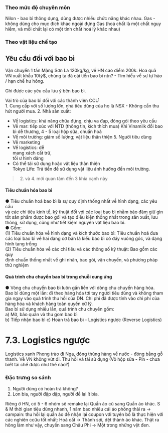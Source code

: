 ### Theo mức độ chuyên môn
Nilon - bao bì thông dụng, dùng được nhiều chức năng khác nhau.
Gas - không dùng cho mục đích khác ngoài đựng Gas (hoá chất là một chất nguy hiểm, và mỗi chất lại có một tính chất hoá lý khác nhau)
### Theo vật liệu chế tạo

## Yêu cầu đối với bao bì
Vận chuyển 1 tấn Mậng Sơn La 120kg/kg, về HN cao điểm 200k. Hoa quả VN xuất khẩu 10tỷ$, chúng ta đã cải tiến bao bì ntn? - Tìm hiểu về sự tự hào / hạn chế hư hỏng.

Ghi được các yêu cầu lưu ý bên bao bì.

Vai trò của bao bì đối với các thành viên CCƯ  
1. 
   Cung cấp với số lượng lớn, nhà tiêu dùng của họ là NSX - Không cần thu hút người mua.
2. Nhà sản xuất:  
- Về logistics: khả năng chứa đựng, chịu va đạp, đóng gói theo yêu cầu  
- Về mar: tiếp xúc với NTD (thông tin, kích thích mua)
  Khi Vinamilk đổi bao bì dễ thương, 4 - 5 loại hộp sữa, chuẩn hoá
- Về môi trường: giảm số lượng; vật liệu thân thiện
  5. Người tiêu dùng  
- Về marketing  
- Về logistics: dễ  
mang xách cất trữ,  
tối ư hình dáng  
- Có thể tái sử dụng hoặc vật liệu thân thiện  
  Tokyo Life: Trả tiền để sử dụng vật liệu ảnh hưởng đến môi trường.

> 2. và 4. mới quan tâm đến 3 khía cạnh này

#### Tiêu chuẩn hóa bao bì  
● Tiêu chuẩn hoá bao bì là sự quy định thống nhất về hình dạng, các yêu cầu  
và các chỉ tiêu kinh tế, kỹ thuật đối với các loại bao bì nhằm bảo đảm giữ gìn  
tốt sản phẩm được bao gói và tạo điều kiện thống nhất trong sản xuất, lưu  
thông, sử dụng, cũng như tiết kiệm nguyên vật liệu bao bì.  
● Gồm:  
(1) Tiêu chuẩn hóa về hình dạng và kích thước bao bì: Tiêu chuẩn hoá đưa  
các loại bao bì về hai dạng cơ bản là kiểu bao bì có đáy vuông góc, và dạng  
hình tang trống  
(2) Tiêu chuẩn hóa về các chỉ tiêu và các thông số kỹ thuật: Bao gồm các quy  
định chuẩn thống nhất về ghi nhãn, bao gói, vận chuyển, và phương pháp  
thử nghiệm  

#### Quá trình chu chuyển bao bì trong chuỗi cung ứng  
● Vòng chu chuyển bao bì luôn gắn liền với dòng chu chuyển hàng hóa.  
	Bao bì dùng một lần: đi theo hàng hóa tới tay người tiêu dùng và không tham gia ngay vào quá trình thu hồi của DN. Chi phí đã được tính vào chi phí của hàng hóa và khách hàng toàn quyền xử lý.  
	Bao bì sử dụng nhiều lần, quá trình chu chuyển gồm:  
a) Mở, bảo quản và thu gom bao bì   
b) Tiếp nhận bao bì 
c) Hoàn trả bao bì - Logistics ngược (Reverse Logistics)

# 7.3. Logistics ngược

Logistics xanh
	Phong trào đi Nga, đóng thùng hàng về nước - đóng bằng gỗ thanh. Về VN không vứt đi.
Thu hồi và tái sử dụng (Vỏ hộp sữa - Pin - chưa biết tái chế được như thế nào?)

### Đặc trưng so sánh

1. Người dùng có hoàn trả không?
3. Lon bia, người đập dập, người để lại ít bia.


Riêng ở HN, có 5 - 6 nhóm sẽ remake lại Quần áo cũ sang Quần áo khác. 
S & M thời gian tiêu dùng nhanh, 1 năm bao nhiêu cái áo phông thải ra -> campain: thu hồi lại quần áo để nhận lại coupon với tuyên bố là thực hiện với các nghiên ccữu tốt nhất: Hoá cất -> Thành sợi, dệt thành áo khác.
Thật ra hông làm như vậy, chuyển sang Châu Phi -> Một trong những vệt đen.

